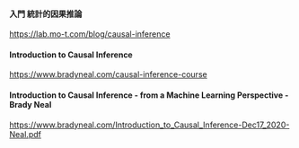#### 入門 統計的因果推論
https://lab.mo-t.com/blog/causal-inference

#### Introduction to Causal Inference
https://www.bradyneal.com/causal-inference-course

#### Introduction to Causal Inference - from a Machine Learning Perspective - Brady Neal
https://www.bradyneal.com/Introduction_to_Causal_Inference-Dec17_2020-Neal.pdf
